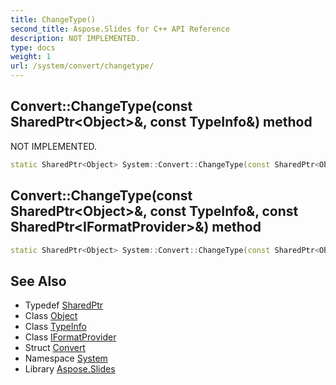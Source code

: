```yaml
---
title: ChangeType()
second_title: Aspose.Slides for C++ API Reference
description: NOT IMPLEMENTED.
type: docs
weight: 1
url: /system/convert/changetype/
---
```

## Convert::ChangeType(const SharedPtr\<Object\>\&, const TypeInfo\&) method


NOT IMPLEMENTED.

```cpp
static SharedPtr<Object> System::Convert::ChangeType(const SharedPtr<Object> &value, const TypeInfo &conversion_type)
```


## Convert::ChangeType(const SharedPtr\<Object\>\&, const TypeInfo\&, const SharedPtr\<IFormatProvider\>\&) method




```cpp
static SharedPtr<Object> System::Convert::ChangeType(const SharedPtr<Object> &value, const TypeInfo &conversion_type, const SharedPtr<IFormatProvider> &provider)
```

## See Also

* Typedef [SharedPtr](../../sharedptr/)
* Class [Object](../../object/)
* Class [TypeInfo](../../typeinfo/)
* Class [IFormatProvider](../../iformatprovider/)
* Struct [Convert](../)
* Namespace [System](../../)
* Library [Aspose.Slides](../../../)